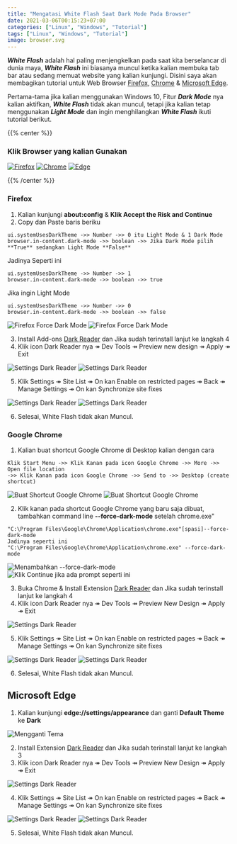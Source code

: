 ```yaml
---
title: "Mengatasi White Flash Saat Dark Mode Pada Browser"
date: 2021-03-06T00:15:23+07:00
categories: ["Linux", "Windows", "Tutorial"]
tags: ["Linux", "Windows", "Tutorial"]
image: browser.svg
---
```

***White Flash*** adalah hal paling menjengkelkan pada saat kita berselancar di dunia maya, ***White Flash*** ini biasanya muncul ketika kalian membuka tab bar atau sedang memuat website yang kalian kunjungi. Disini saya akan membagikan tutorial untuk Web Browser [Firefox](https://www.mozilla.org/en-US/firefox/new/), [Chrome](https://www.google.com/chrome/) & [Microsoft Edge](https://www.microsoft.com/en-us/edge).

Pertama-tama jika kalian menggunakan Windows 10, Fitur ***Dark Mode*** nya kalian aktifkan, ***White Flash*** tidak akan muncul, tetapi jika kalian tetap menggunakan ***Light Mode*** dan ingin menghilangkan ***White Flash*** ikuti tutorial berikut.

{{% center %}}
### Klik Browser yang kalian Gunakan

[![Firefox](mozilla.svg)](#firefox) [![Chrome](chrome.svg)](#google-chrome) [![Edge](edge.svg)](#microsoft-edge)

{{% /center %}}

### Firefox
1. Kalian kunjungi **about:config** & **Klik Accept the Risk and Continue**
2. Copy dan Paste baris beriku
```
ui.systemUsesDarkTheme ->> Number ->> 0 itu Light Mode & 1 Dark Mode
browser.in-content.dark-mode ->> boolean ->> Jika Dark Mode pilih **True** sedangkan Light Mode **False**
```
Jadinya Seperti ini
```
ui.systemUsesDarkTheme ->> Number ->> 1
browser.in-content.dark-mode ->> boolean ->> true
```
Jika ingin Light Mode
```
ui.systemUsesDarkTheme ->> Number ->> 0
browser.in-content.dark-mode ->> boolean ->> false
```
![Firefox Force Dark Mode](f-1.webp) ![Firefox Force Dark Mode](f-2.webp)

3. Install Add-ons [Dark Reader](https://addons.mozilla.org/en-US/firefox/addon/darkreader/) dan Jika sudah terinstall lanjut ke langkah 4
4. Klik icon Dark Reader nya &#8608; Dev Tools &#8608; Preview new design &#8608; Apply &#8608; Exit

![Settings Dark Reader](f-3.webp) ![Settings Dark Reader](f-4.webp)

5. Klik Settings &#8608; Site List &#8608; On kan Enable on restricted pages &#8608; Back &#8608; Manage Settings &#8608; On kan Synchronize site fixes

![Settings Dark Reader](f-5.webp) ![Settings Dark Reader](f-6.webp)

6. Selesai, White Flash tidak akan Muncul.

### Google Chrome
1. Kalian buat shortcut Google Chrome di Desktop kalian dengan cara 
```
Klik Start Menu ->> Klik Kanan pada icon Google Chrome ->> More ->> Open file location 
->> Klik Kanan pada icon Google Chrome ->> Send to ->> Desktop (create shortcut)
```
![Buat Shortcut Google Chrome](s-1.webp) ![Buat Shortcut Google Chrome](s-2.webp) 

2. Klik kanan pada shortcut Google Chrome yang baru saja dibuat, tambahkan command line **--force-dark-mode** setelah chrome.exe"
```
"C:\Program Files\Google\Chrome\Application\chrome.exe"[spasi]--force-dark-mode
Jadinya seperti ini
"C:\Program Files\Google\Chrome\Application\chrome.exe" --force-dark-mode
```

![Menambahkan --force-dark-mode](c-2.webp) ![Klik Continue jika ada prompt seperti ini](c-3.webp)

3. Buka Chrome & Install Extension [Dark Reader](https://chrome.google.com/webstore/detail/dark-reader/eimadpbcbfnmbkopoojfekhnkhdbieeh) dan Jika sudah terinstall lanjut ke langkah 4
4. Klik icon Dark Reader nya &#8608; Dev Tools &#8608; Preview New Design &#8608; Apply &#8608; Exit

![Settings Dark Reader](c-4.webp)

5. Klik Settings &#8608; Site List &#8608; On kan Enable on restricted pages &#8608; Back &#8608; Manage Settings &#8608; On kan Synchronize site fixes

![Settings Dark Reader](c-5.webp) ![Settings Dark Reader](c-6.webp)

6. Selesai, White Flash tidak akan Muncul.

## Microsoft Edge
1. Kalian kunjungi **edge://settings/appearance** dan ganti **Default Theme** ke **Dark**

![Mengganti Tema](e-1.webp)

2. Install Extension [Dark Reader](https://microsoftedge.microsoft.com/addons/detail/ifoakfbpdcdoeenechcleahebpibofpc) dan Jika sudah terinstall lanjut ke langkah 3
3. Klik icon Dark Reader nya &#8608; Dev Tools &#8608; Preview New Design &#8608; Apply &#8608; Exit

![Settings Dark Reader](e-2.webp)

4. Klik Settings &#8608; Site List &#8608; On kan Enable on restricted pages &#8608; Back &#8608; Manage Settings &#8608; On kan Synchronize site fixes

![Settings Dark Reader](e-3.webp) ![Settings Dark Reader](e-4.webp)

5. Selesai, White Flash tidak akan Muncul.